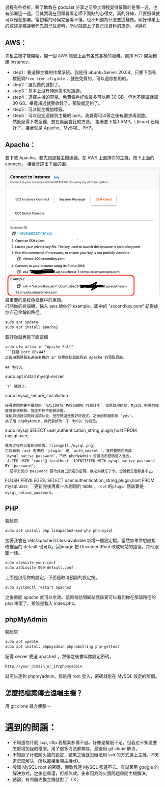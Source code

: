 過程有些挫折。聽了助教在 podcast 分享之前參加課程覺得最難的是哪一週，也有部署這一週。但其實現在回頭看看老師下面貼的心得文，真的好棒，只要照做就可以輕鬆部署。當初看的時候完全看不懂，也不知道為什麼要這樣做。剛好作業上的敘述是建議我們先自己找資料，所以就踏上了自己找資料的旅途。
#過程
## AWS：
先租主機才能開始。開一個 AWS 帳號上面有各式各樣的服務。選擇 EC2 開始創建 instance。

* step1：要選擇主機的作業系統。我是用 ubuntu Server 20.04。只要下面有標籤寫`Free tier eligible` ，就是免費的，可以選你想用的。
* step2：選免費的就對了。
* step3：基本上沒有特別需求就跳過。
* step4：選擇主機的容量。免費帳戶好像最多可以用 30 GB。但也不建議就調 30 GB。畢竟超過就要收錢了。預設就足夠了。
* step5：可以幫主機加標籤。
* step6：可以設定連線到主機的 port。我覺得可以等之後有需求再調整。  
然後記得下載金鑰，放在桌面會比較方便。
接著要下載 LAMP。L(linux) 已經好了，接著就是 Apache、MySQL、PHP。

## Apache：
要下載 Apache，要先跟虛擬主機連線。在 AWS 上選擇你的主機，按下上面的 connect。 接著會跑出下面的圖。![image](./aws-ssl.png)最重要的是紅色框框中的東西。  
打開你的終端機，輸入 aws 給你的 example。圖中的 	”secondkey.pem“ 記得放你自己金鑰的路徑。
```
sudo apt update
sudo apt install apache2
```
載好後就再跑下面這個
```
sudo ufw allow in "Apache Full"
```打開 port 80/443
之後用瀏覽器去連接主機的 IP 位置應該就能看到 Apache 的預設頁面。

## MySQL
```
sudo apt install mysql-server
```
'Y' 就對了。  
```
sudo mysql_secure_installation
```
接著會問你要不要啟用 `VALIDATE PASSWORD PLUGIN.` 如果啟用的話，MySQL 密碼的強度就會被檢驗，強度不夠不能被設置。
我怕麻煩就沒開啟這項功能，但密碼還是要好好設定。之後的問題都按 'yes'。
為了用 phpMyAdmin，我們要修改一下 MySQL 的設定。
```
sudo mysql
SELECT user,authentication_string,plugin,host FROM mysql.user;
```  
進去之後可以看到這張表。![image](./mysql.png)
可以看到 root 對應的 `plugin` 是 `auth_socket `。我們要把它改成 `mysql_native_password`。不然 phpMyAdmin 沒辦法用密碼登入進去。  
`ALTER USER 'root'@'localhost' IDENTIFIED WITH mysql_native_password BY 'password';
` 記得上面的 password 要改成自己設定的密碼。我之前就忘了改，想說我怎麼都進不去。  
```
FLUSH PRIVILEGES;
SELECT user,authentication_string,plugin,host FROM mysql.user;
```更新完後再看一次剛剛的 table ，`root`  的`plugin` 應該要是 `mysql_native_password`。

## PHP
裝起來
```
sudo apt install php libapache2-mod-php php-mysql
```  
接著我會在 /etc/apache2/sites-avaliable 新增一個設定檔。當然如果你想直接改裡面的 default 也可以。![image](php.png)
把 DocumentRoot 改成網站的路徑。其他跟圖一樣。
```
sudo a2ensite your.conf
sudo a2dissite 000-default.conf
```
上面是啟用你的設定，下面是取消預設的設定檔。
```
sudo systemctl restart apache2
```
之後重開 apache 就可以生效。這時候訪問網站應該要可以看到你在那個路徑的 php 檔案了。預設是載入 index.php。
## phpMyAdmin
裝起來
```
sudo apt update
sudo apt install phpmyadmin php-mbstring php-gettext
```
記得 server 要選 apache2 。然後之後會叫你設定密碼。
```
http://your_domain_or_IP/phpmyadmin
```
就可以連到 phpmyadmin。我是用 root 登入，密碼就是在 MySQL 設定的那個。
## 怎麼把檔案傳去遠端主機？
用 git clone 最方便惹～
# 遇到的問題：
* 不知道為什麼 scp, sftp 我檔案都傳不過。好像是權限不足，但我也不知道要怎麼增加我的權限。用了很多方法都無效。最後用 git clone 解決。
* 不知設了什麼防火牆的設定，結果之後就沒辦法用 ssh 的方式連上主機。不知道怎麼解決，所以直接重開主機xD。
* 設錯 MySQL root 的密碼，導致我連 MySQL 都進不去。有試著用 google 的解決方式，之後也重灌，但都無效。後來因為防火牆問題重開主機解決。
* 結論，有問題先換主機就對了（Ｘ）



